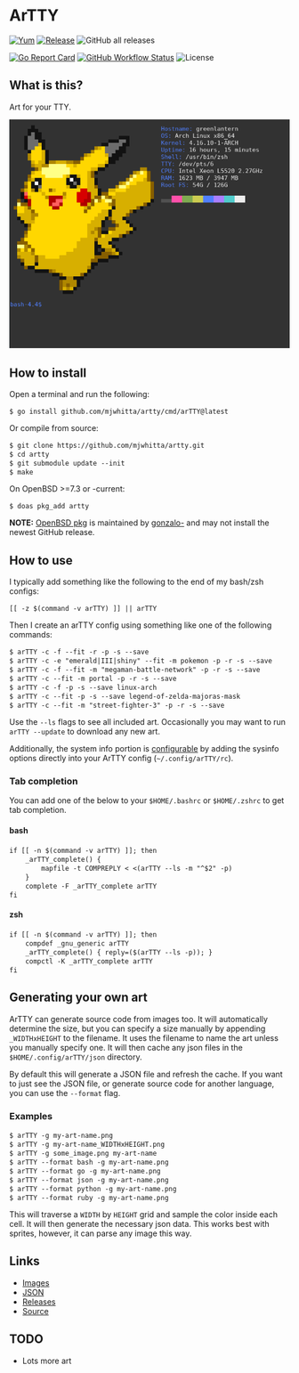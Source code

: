 # ArTTY

[![Yum](https://img.shields.io/badge/-Buy%20me%20a%20cookie-blue?labelColor=grey&logo=cookiecutter&style=for-the-badge)](https://www.buymeacoffee.com/mjwhitta)
[![Release](https://img.shields.io/github/v/release/mjwhitta/artty?style=for-the-badge)](https://github.com/mjwhitta/artty/releases/latest)
![GitHub all releases](https://img.shields.io/github/downloads/mjwhitta/artty/total?style=for-the-badge)

[![Go Report Card](https://goreportcard.com/badge/github.com/mjwhitta/artty?style=for-the-badge)](https://goreportcard.com/report/github.com/mjwhitta/artty)
[![GitHub Workflow Status](https://img.shields.io/github/actions/workflow/status/mjwhitta/artty/ci.yaml?style=for-the-badge)](https://github.com/mjwhitta/artty/actions)
![License](https://img.shields.io/github/license/mjwhitta/artty?style=for-the-badge)

## What is this?

Art for your TTY.

![Screenshot](imgs/screenshot.png)

## How to install

Open a terminal and run the following:

```
$ go install github.com/mjwhitta/artty/cmd/arTTY@latest
```

Or compile from source:

```
$ git clone https://github.com/mjwhitta/artty.git
$ cd artty
$ git submodule update --init
$ make
```

On OpenBSD >=7.3 or -current:

```
$ doas pkg_add artty
```

**NOTE:** [OpenBSD pkg] is maintained by [gonzalo-] and may not
install the newest GitHub release.

[gonzalo-]: https://github.com/gonzalo-
[OpenBSD pkg]: https://github.com/openbsd/ports/tree/master/sysutils/artty

## How to use

I typically add something like the following to the end of my bash/zsh
configs:

```
[[ -z $(command -v arTTY) ]] || arTTY
```

Then I create an arTTY config using something like one of the
following commands:

```
$ arTTY -c -f --fit -r -p -s --save
$ arTTY -c -e "emerald|III|shiny" --fit -m pokemon -p -r -s --save
$ arTTY -c -f --fit -m "megaman-battle-network" -p -r -s --save
$ arTTY -c --fit -m portal -p -r -s --save
$ arTTY -c -f -p -s --save linux-arch
$ arTTY -c --fit -p -s --save legend-of-zelda-majoras-mask
$ arTTY -c --fit -m "street-fighter-3" -p -r -s --save
```

Use the `--ls` flags to see all included art. Occasionally you may
want to run `arTTY --update` to download any new art.

Additionally, the system info portion is [configurable][sysinfo] by
adding the sysinfo options directly into your ArTTY config
(`~/.config/arTTY/rc`).

[sysinfo]: https://github.com/mjwhitta/sysinfo/blob/master/README.md#configuration

### Tab completion

You can add one of the below to your `$HOME/.bashrc` or `$HOME/.zshrc`
to get tab completion.

#### bash

```
if [[ -n $(command -v arTTY) ]]; then
    _arTTY_complete() {
        mapfile -t COMPREPLY < <(arTTY --ls -m "^$2" -p)
    }
    complete -F _arTTY_complete arTTY
fi
```

#### zsh

```
if [[ -n $(command -v arTTY) ]]; then
    compdef _gnu_generic arTTY
    _arTTY_complete() { reply=($(arTTY --ls -p)); }
    compctl -K _arTTY_complete arTTY
fi
```

## Generating your own art

ArTTY can generate source code from images too. It will automatically
determine the size, but you can specify a size manually by appending
`_WIDTHxHEIGHT` to the filename. It uses the filename to name the art
unless you manually specify one. It will then cache any json files in
the `$HOME/.config/arTTY/json` directory.

By default this will generate a JSON file and refresh the cache. If
you want to just see the JSON file, or generate source code for
another language, you can use the `--format` flag.

### Examples

```
$ arTTY -g my-art-name.png
$ arTTY -g my-art-name_WIDTHxHEIGHT.png
$ arTTY -g some_image.png my-art-name
$ arTTY --format bash -g my-art-name.png
$ arTTY --format go -g my-art-name.png
$ arTTY --format json -g my-art-name.png
$ arTTY --format python -g my-art-name.png
$ arTTY --format ruby -g my-art-name.png
```

This will traverse a `WIDTH` by `HEIGHT` grid and sample the color
inside each cell. It will then generate the necessary json data. This
works best with sprites, however, it can parse any image this way.

## Links

- [Images](https://github.com/mjwhitta/artty_images)
- [JSON](https://github.com/mjwhitta/artty_json)
- [Releases](https://github.com/mjwhitta/artty/releases)
- [Source](https://github.com/mjwhitta/artty)

## TODO

- Lots more art
